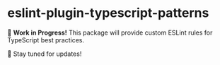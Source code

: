 # eslint-plugin-typescript-patterns

🚀 **Work in Progress!** This package will provide custom ESLint rules for TypeScript best practices.

📌 Stay tuned for updates!
